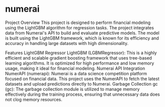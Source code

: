 # numerai
Project Overview
This project is designed to perform financial modeling using the LightGBM algorithm for regression tasks. The project integrates data from Numerai's API to build and evaluate predictive models. The model is built using the LightGBM framework, which is known for its efficiency and accuracy in handling large datasets with high dimensionality.

Features
LightGBM Regressor
LightGBM (LGBMRegressor): This is a highly efficient and scalable gradient boosting framework that uses tree-based learning algorithms. It is optimized for high performance and low memory usage, making it ideal for financial modeling.
Numerai API Integration
NumerAPI (numerapi): Numerai is a data science competition platform focused on financial data. This project uses the NumerAPI to fetch the latest datasets and upload predictions directly to Numerai.
Garbage Collection
gc (gc): The garbage collection module is utilized to manage memory effectively during the training process, ensuring that unnecessary data does not clog memory resources.
